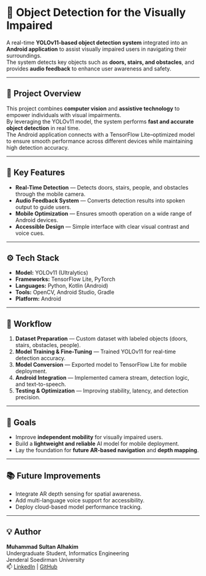 # 🦾 Object Detection for the Visually Impaired  

A real-time **YOLOv11-based object detection system** integrated into an **Android application** to assist visually impaired users in navigating their surroundings.  
The system detects key objects such as **doors, stairs, and obstacles**, and provides **audio feedback** to enhance user awareness and safety.  

---

## 🚀 Project Overview  
This project combines **computer vision** and **assistive technology** to empower individuals with visual impairments.  
By leveraging the YOLOv11 model, the system performs **fast and accurate object detection** in real time.  
The Android application connects with a TensorFlow Lite–optimized model to ensure smooth performance across different devices while maintaining high detection accuracy.  

---

## 🧠 Key Features  
- **Real-Time Detection** — Detects doors, stairs, people, and obstacles through the mobile camera.  
- **Audio Feedback System** — Converts detection results into spoken output to guide users.  
- **Mobile Optimization** — Ensures smooth operation on a wide range of Android devices.  
- **Accessible Design** — Simple interface with clear visual contrast and voice cues.  

---

## ⚙️ Tech Stack  
- **Model:** YOLOv11 (Ultralytics)  
- **Frameworks:** TensorFlow Lite, PyTorch  
- **Languages:** Python, Kotlin (Android)  
- **Tools:** OpenCV, Android Studio, Gradle  
- **Platform:** Android  

---

## 🔬 Workflow  
1. **Dataset Preparation** — Custom dataset with labeled objects (doors, stairs, obstacles, people).  
2. **Model Training & Fine-Tuning** — Trained YOLOv11 for real-time detection accuracy.  
3. **Model Conversion** — Exported model to TensorFlow Lite for mobile deployment.  
4. **Android Integration** — Implemented camera stream, detection logic, and text-to-speech.  
5. **Testing & Optimization** — Improving stability, latency, and detection precision.  

---

## 🎯 Goals  
- Improve **independent mobility** for visually impaired users.  
- Build a **lightweight and reliable** AI model for mobile deployment.  
- Lay the foundation for **future AR-based navigation** and **depth mapping**.  


---

## 📚 Future Improvements  
- Integrate AR depth sensing for spatial awareness.  
- Add multi-language voice support for accessibility.  
- Deploy cloud-based model performance tracking.  

---


## 💡 Author  
**Muhammad Sultan Alhakim**  
Undergraduate Student, Informatics Engineering  
Jenderal Soedirman University  
📫 [LinkedIn](https://linkedin.com/in/msultanalhakim) | [GitHub](https://github.com/msultanalhakim)
